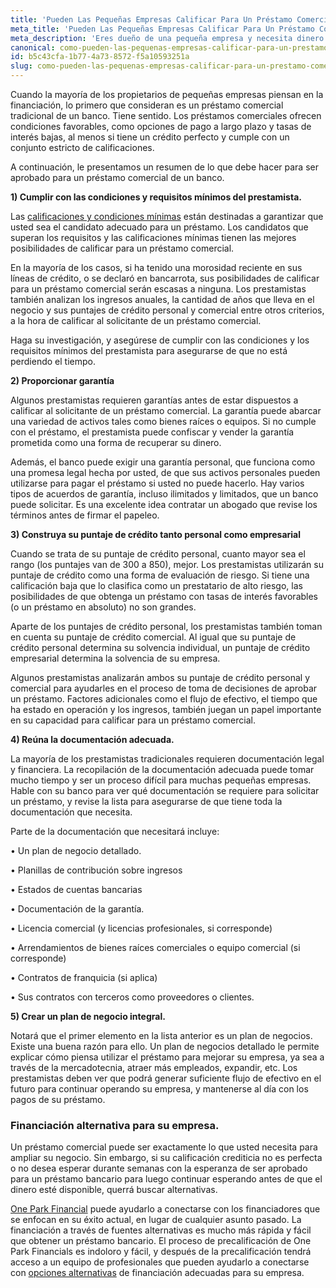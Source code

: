 ```yaml
---
title: 'Pueden Las Pequeñas Empresas Calificar Para Un Préstamo Comercial'
meta_title: 'Pueden Las Pequeñas Empresas Calificar Para Un Préstamo Comercial'
meta_description: 'Eres dueño de una pequeña empresa y necesita dinero rapído pero no sabes por donde emmpezar. Visita One Park Financial para obtener ayuda sobre cómo acceder a financiación alternativa.'
canonical: como-pueden-las-pequenas-empresas-calificar-para-un-prestamo-comercial
id: b5c43cfa-1b77-4a73-8572-f5a10593251a
slug: como-pueden-las-pequenas-empresas-calificar-para-un-prestamo-comercial
---
```

Cuando la mayoría de los propietarios de pequeñas empresas piensan en la financiación, lo primero que consideran es un préstamo comercial tradicional de un banco. Tiene sentido. Los préstamos comerciales ofrecen condiciones favorables, como opciones de pago a largo plazo y tasas de interés bajas, al menos si tiene un crédito perfecto y cumple con un conjunto estricto de calificaciones.

A continuación, le presentamos un resumen de lo que debe hacer para ser aprobado para un préstamo comercial de un banco. 

**1)	Cumplir con las condiciones y requisitos mínimos del prestamista.**

Las [calificaciones y condiciones mínimas](https://www.oneparkfinancial.com/es/articulos/como-obtener-un-prestamo-comercial-con-mal-credito) están destinadas a garantizar que usted sea el candidato adecuado para un préstamo. Los candidatos que superan los requisitos y las calificaciones mínimas tienen las mejores posibilidades de calificar para un préstamo comercial. 

En la mayoría de los casos, si ha tenido una morosidad reciente en sus líneas de crédito, o se declaró en bancarrota, sus posibilidades de calificar para un préstamo comercial serán escasas a ninguna. Los prestamistas también analizan los ingresos anuales, la cantidad de años que lleva en el negocio y sus puntajes de crédito personal y comercial entre otros criterios, a la hora de calificar al solicitante de un préstamo comercial. 

Haga su investigación, y asegúrese de cumplir con las condiciones y los requisitos mínimos del prestamista para asegurarse de que no está perdiendo el tiempo.  

**2)	Proporcionar garantía**

Algunos prestamistas requieren garantías antes de estar dispuestos a calificar al solicitante de un préstamo comercial. La garantía puede abarcar una variedad de activos tales como bienes raíces o equipos. Si no cumple con el préstamo, el prestamista puede confiscar y vender la garantía prometida como una forma de recuperar su dinero. 

Además, el banco puede exigir una garantía personal, que funciona como una promesa legal hecha por usted, de que sus activos personales pueden utilizarse para pagar el préstamo si usted no puede hacerlo. Hay varios tipos de acuerdos de garantía, incluso ilimitados y limitados, que un banco puede solicitar. Es una excelente idea contratar un abogado que revise los términos antes de firmar el papeleo.

**3)	Construya su puntaje de crédito tanto personal como empresarial**

Cuando se trata de su puntaje de crédito personal, cuanto mayor sea el rango (los puntajes van de 300 a 850), mejor. Los prestamistas utilizarán su puntaje de crédito como una forma de evaluación de riesgo. Si tiene una calificación baja que lo clasifica como un prestatario de alto riesgo,  las posibilidades de que obtenga un préstamo con tasas de interés favorables (o un préstamo en absoluto) no son grandes.

Aparte de los puntajes de crédito personal, los prestamistas también toman en cuenta su puntaje de crédito comercial. Al igual que su puntaje de crédito personal determina su solvencia individual, un puntaje de crédito empresarial determina la solvencia de su empresa. 

Algunos prestamistas analizarán ambos su puntaje de crédito personal y comercial para ayudarles en el proceso de toma de decisiones de aprobar un préstamo. Factores adicionales como el flujo de efectivo, el tiempo que ha estado en operación y los ingresos, también juegan un papel importante en su capacidad para calificar para un préstamo comercial. 

**4)	Reúna la documentación adecuada.**

La mayoría de los prestamistas tradicionales requieren documentación legal y financiera. La recopilación de la documentación adecuada puede tomar mucho tiempo y ser un proceso difícil para muchas pequeñas empresas. Hable con su banco para ver qué documentación se requiere para solicitar un préstamo, y revise la lista para asegurarse de que tiene toda la documentación que necesita. 

Parte de la documentación que necesitará incluye:

•	Un plan de negocio detallado.

•	Planillas de contribución sobre ingresos

•	Estados de cuentas bancarias

•	Documentación de la garantía.

•	Licencia comercial (y licencias profesionales, si corresponde)

•	Arrendamientos de bienes raíces comerciales o equipo comercial (si corresponde)

•	Contratos de franquicia (si aplica)

•	Sus contratos con terceros como proveedores o clientes.

**5)	Crear un plan de negocio integral.**

Notará que el primer elemento en la lista anterior es un plan de negocios. Existe una buena razón para ello. Un plan de negocios detallado le permite explicar cómo piensa utilizar el préstamo para mejorar su empresa, ya sea a través de la mercadotecnia, atraer más empleados, expandir, etc. Los prestamistas deben ver que podrá generar suficiente flujo de efectivo en el futuro para continuar operando su empresa, y mantenerse al día con los pagos de su préstamo. 

### Financiación alternativa para su empresa.

Un préstamo comercial puede ser exactamente lo que usted necesita para ampliar su negocio. Sin embargo, si su calificación crediticia no es perfecta o no desea esperar durante semanas con la esperanza de ser aprobado para un préstamo bancario para luego continuar esperando antes de que el dinero esté disponible, querrá buscar alternativas. 

[One Park Financial](https://www.oneparkfinancial.com/es/) puede ayudarlo a conectarse con los financiadores que se enfocan en su éxito actual, en lugar de cualquier asunto pasado. La financiación a través de fuentes alternativas es mucho más rápida y fácil que obtener un préstamo bancario. El proceso de precalificación de One Park Financials es indoloro y fácil, y después de la precalificación tendrá acceso a un equipo de profesionales que pueden ayudarlo a conectarse con [opciones alternativas](https://www.oneparkfinancial.com/es/preaprob) de financiación adecuadas para su empresa.